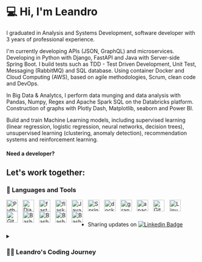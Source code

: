 # 💻  Hi, I'm Leandro 

I graduated in Analysis and Systems Development, software developer with 3 years of professional experience.

I'm currently developing APIs (JSON, GraphQL) and microservices. Developing in Python with Django, FastAPI and Java with Server-side Spring Boot. I build tests such as TDD - Test Driven Development, Unit Test, Messaging (RabbitMQ) and SQL database. Using container Docker and Cloud Computing (AWS), based on agile methodologies, Scrum, clean code and DevOps.

In Big Data & Analytcs, I perform data munging and data analysis with Pandas, Numpy, Regex and Apache Spark SQL on the Databricks platform. Construction of graphs with Plotly Dash, Matplotlib, seaborn and Power BI.

Build and train Machine Learning models, including supervised learning (linear regression, logistic regression, neural networks, decision trees), unsupervised learning (clustering, anomaly detection), recommendation systems and reinforcement learning.

  #### Need a developer? 
  ## Let's work together: 

  

### 🧰 Languages and Tools

<img align="left" alt="Python" width="30px" style="padding-right:10px;" src="https://cdn.jsdelivr.net/gh/devicons/devicon/icons/python/python-plain.svg"/>
<img align="left" alt="Django" width="30px" style="padding-right:10px;" src="https://cdn.jsdelivr.net/gh/devicons/devicon/icons/django/django-plain.svg"/>
<img align="left" alt="fastAPI" width="30px" style="padding-right:10px;" src="https://cdn.jsdelivr.net/gh/devicons/devicon/icons/fastapi/fastapi-original.svg"/>          
<img align="left" alt="flask" width="30px" style="padding-right:10px;" src="https://cdn.jsdelivr.net/gh/devicons/devicon/icons/flask/flask-original.svg"/>          
<img align="left" alt="Java" width="30px" style="padding-right:10px;" src="https://cdn.jsdelivr.net/gh/devicons/devicon/icons/java/java-original.svg"/>
<img align="left" alt="Spring" width="30px" style="padding-right:10px;" src="https://cdn.jsdelivr.net/gh/devicons/devicon/icons/spring/spring-original.svg"/>
<img align="left" alt="docker" width="30px" style="padding-right:10px;" src="https://cdn.jsdelivr.net/gh/devicons/devicon/icons/docker/docker-original.svg"/>          
<img align="left" alt="graphql" width="30px" style="padding-right:10px;" src="https://cdn.jsdelivr.net/gh/devicons/devicon/icons/graphql/graphql-plain.svg"/>
<img align="left" alt="apachekafka" width="30px" style="padding-right:10px;" src="https://cdn.jsdelivr.net/gh/devicons/devicon@v2.15.1/devicon.min.css"/>           
<img align="left" alt="Git" width="30px" style="padding-right:10px;" src="https://cdn.jsdelivr.net/gh/devicons/devicon/icons/git/git-original.svg"/>
<img align="left" alt="Linux" width="30px" style="padding-right:10px;" src="https://cdn.jsdelivr.net/gh/devicons/devicon/icons/linux/linux-original.svg"/>         
<img align="left" alt="GitHub" width="30px" style="padding-right:10px;" src="https://cdn.jsdelivr.net/gh/devicons/devicon/icons/github/github-original.svg"/>
<img align="left" alt="Bash" width="30px" style="padding-right:10px;" src="https://cdn.jsdelivr.net/gh/devicons/devicon/icons/bash/bash-original.svg"/>
<img align="left" alt="Bash" width="30px" style="padding-right:10px;" src="https://cdn.jsdelivr.net/gh/devicons/devicon/icons/tensorflow/tensorflow-original.svg"/>
<img align="left" alt="Bash" width="30px" style="padding-right:10px;" src="https://cdn.jsdelivr.net/gh/devicons/devicon/icons/numpy/numpy-original.svg"/>                    
<img align="left" alt="Bash" width="30px" style="padding-right:10px;" src="https://cdn.jsdelivr.net/gh/devicons/devicon/icons/pandas/pandas-original.svg" />


          
          
<br />

#
- Sharing updates on [![Linkedin Badge](https://img.shields.io/badge/-LinkedIn-blue?style=flat-square&logo=Linkedin&logoColor=white&link=https://www.linkedin.com/in/leandroherdy/)](https://www.linkedin.com/in/leandroherdy/)

<details>
 <summary><h3>👨‍💻 Leandro's Coding Journey</h3></summary>
I'm passionate about technology.
I started my coding journey as a naive student of Systems Analysis and Development at INFNET with a passion to learn everything I could about the world of programming - code, Linux, theory.



